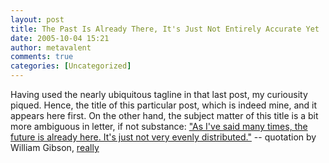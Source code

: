 ```yaml
---
layout: post
title: The Past Is Already There, It's Just Not Entirely Accurate Yet
date: 2005-10-04 15:21
author: metavalent
comments: true
categories: [Uncategorized]
---
```

Having used the nearly ubiquitous tagline in that last post, my curiousity piqued. Hence, the title of this particular post, which is indeed mine, and it appears here first. On the other hand, the subject matter of this title is a bit more ambiguous in letter, if not substance: <a href="http://www.brianstorms.com/archives/000461.html">"As I've said many times, the future is already here. It's just not very evenly distributed."</a> -- quotation by William Gibson, <a href="http://www.npr.org/templates/story/story.php?storyId=1067220">really</a>
